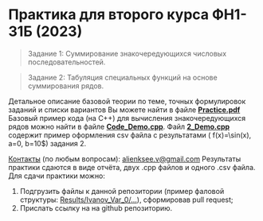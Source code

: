# Практика для второго курса ФН1-31Б (2023)
> Задание 1: Суммирование знакочередующихся числовых последовательностей.

> Задание 2: Табуляция специальных функций на основе суммирования рядов.

Детальное описание базовой теории по теме, точных формулировок заданий и списки вариантов Вы можете найти в файле [**Practice.pdf**](Practice.pdf)
Базовый пример кода (на С++) для вычисления знакочередующихся рядов можно найти в файле [**Code_Demo.cpp**](Code_Demo.cpp). 
Файл [**2_Demo.cpp**](2_Demo.cpp) содержит пример оформления csv файла с результатами ( f(x)=\sin(x), a=0, b=10$) задания 2.

<ins>Контакты</ins> (по любым вопросам): alienksee.v@gmail.com
Результаты практики сдаются в виде отчёта, двух .cpp файлов и одного .csv файла. Для сдачи практики можно:
1. Подгрузить файлы к данной репозитории (пример фаловой структуры: [Results/Ivanov_Var_0/...](Results/Comments.md)), сформировав pull request;
2. Прислать ссылку на на github репозиторию.
